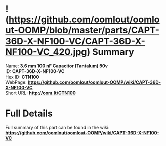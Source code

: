 
!(https://github.com/oomlout/oomlout-OOMP/blob/master/parts/CAPT-36D-X-NF100-VC/CAPT-36D-X-NF100-VC_420.jpg)
Summary
=================
  
Name: __3.6 mm 100 nF Capacitor (Tantalum) 50v__    
ID: __CAPT-36D-X-NF100-VC__   
Hex ID: __CTN100__   
WebPage: __https://github.com/oomlout/oomlout-OOMP/wiki/CAPT-36D-X-NF100-VC__   
Short URL: __http://oom.lt/CTN100__   

Full Details
==========================
Full summary of this part can be found in the wiki:   
__https://github.com/oomlout/oomlout-OOMP/wiki/CAPT-36D-X-NF100-VC__    

